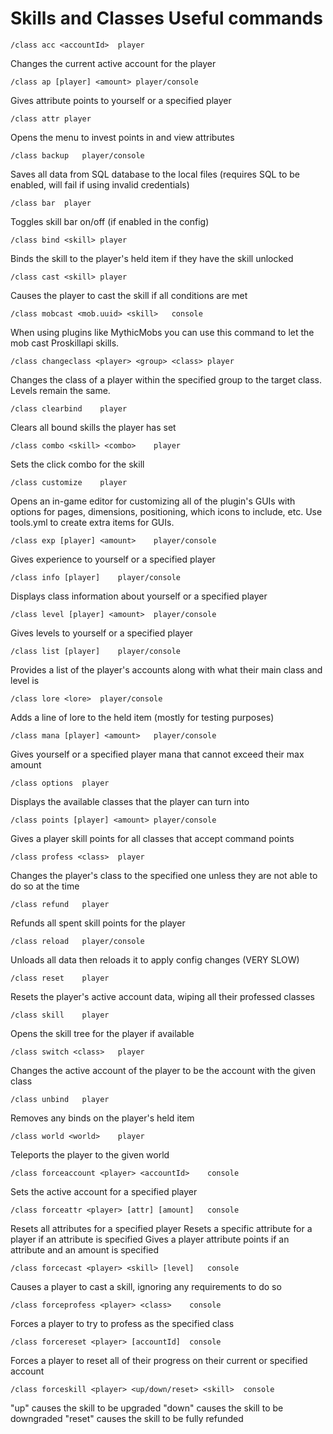 # Skills and Classes Useful commands

```
/class acc <accountId>	player
```

Changes the current active account for the player

```
/class ap [player] <amount>	player/console
```
Gives attribute points to yourself or a specified player

```
/class attr	player	
```
Opens the menu to invest points in and view attributes

```
/class backup	player/console	
```
Saves all data from SQL database to the local files (requires SQL to be enabled, will fail if using invalid credentials)

```
/class bar	player	
```
Toggles skill bar on/off (if enabled in the config)

```
/class bind <skill>	player	
```
Binds the skill to the player's held item if they have the skill unlocked

```
/class cast <skill>	player	
```
Causes the player to cast the skill if all conditions are met

```
/class mobcast <mob.uuid> <skill>	console	
```
When using plugins like MythicMobs you can use this command to let the mob cast Proskillapi skills.

```
/class changeclass <player> <group> <class>	player	
```
Changes the class of a player within the specified group to the target class. Levels remain the same.

```
/class clearbind	player	
```
Clears all bound skills the player has set

```
/class combo <skill> <combo>	player	
```
Sets the click combo for the skill

```
/class customize	player	
```
Opens an in-game editor for customizing all of the plugin's GUIs with options for pages, dimensions, positioning, which icons to include, etc.
Use tools.yml to create extra items for GUIs.

```
/class exp [player] <amount>	player/console	
```
Gives experience to yourself or a specified player

```
/class info [player]	player/console	
```
Displays class information about yourself or a specified player

```
/class level [player] <amount>	player/console	
```
Gives levels to yourself or a specified player

```
/class list [player]	player/console	
```
Provides a list of the player's accounts along with what their main class and level is

```
/class lore <lore>	player/console	
```
Adds a line of lore to the held item (mostly for testing purposes)

```
/class mana [player] <amount>	player/console	
```
Gives yourself or a specified player mana that cannot exceed their max amount

```
/class options	player	
```
Displays the available classes that the player can turn into

```
/class points [player] <amount>	player/console	
```
Gives a player skill points for all classes that accept command points

```
/class profess <class>	player	
```
Changes the player's class to the specified one unless they are not able to do so at the time

```
/class refund	player	
```
Refunds all spent skill points for the player

```
/class reload	player/console	
```
Unloads all data then reloads it to apply config changes (VERY SLOW)

```
/class reset	player	
```
Resets the player's active account data, wiping all their professed classes

```
/class skill	player	
```
Opens the skill tree for the player if available

```
/class switch <class>	player	
```
Changes the active account of the player to be the account with the given class

```
/class unbind	player	
```
Removes any binds on the player's held item

```
/class world <world>	player	
```
Teleports the player to the given world

```
/class forceaccount <player> <accountId>	console	
```
Sets the active account for a specified player

```
/class forceattr <player> [attr] [amount]	console	
```
Resets all attributes for a specified player
Resets a specific attribute for a player if an attribute is specified
Gives a player attribute points if an attribute and an amount is specified

```
/class forcecast <player> <skill> [level]	console	
```
Causes a player to cast a skill, ignoring any requirements to do so

```
/class forceprofess <player> <class>	console	
```
Forces a player to try to profess as the specified class

```
/class forcereset <player> [accountId]	console	
```
Forces a player to reset all of their progress on their current or specified account

```
/class forceskill <player> <up/down/reset> <skill>	console	
```
"up" causes the skill to be upgraded
"down" causes the skill to be downgraded
"reset" causes the skill to be fully refunded